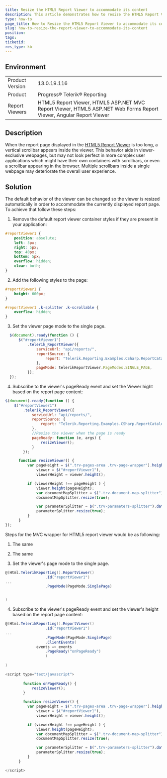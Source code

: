 ```yaml
---
title: Resize the HTML5 Report Viewer to accommodate its content
description: This article demonstrates how to resize the HTML5 Report Viewer to accommodate its content
type: how-to
page_title: How to Resize the HTML5 Report Viewer to accommodate its content
slug: how-to-resize-the-report-viewer-to-accommodate-its-content
position: 
tags: 
ticketid:
res_type: kb
---
```


## Environment
<table>
	<tr>
		<td>Product Version</td>
		<td>13.0.19.116</td>
	</tr>
	<tr>
		<td>Product</td>
		<td>Progress® Telerik® Reporting</td>
	</tr>
	<tr>
		<td>Report Viewers</td>
		<td>HTML5 Report Viewer, HTML5 ASP.NET MVC Report Viewer, HTML5 ASP.NET Web Forms Report Viewer, Angular Report Viewer</td>
	</tr>
</table>


## Description
When the report page displayed in the [HTML5 Report Viewer](https://demos.telerik.com/reporting) is too long, a vertical scrollbar appears inside the viewer.
This behavior aids in viewer-exclusive webpages, but may not look perfect in more complex user applications which might have their own containers with scrollbars,
or even a scrollbar appearing in the browser. Multiple scrollbars inside a single webpage may deteriorate the overall user experience.

## Solution
The default behavior of the viewer can be changed so the viewer is resized automatically in order to accommodate the currently 
displayed report page. To achieve that follow these steps:

1. Remove the default report viewer container styles if they are present in your application:

  ```CSS
  #reportViewer1 {
      position: absolute;
      left: 5px;
      right: 5px;
      top: 40px;
      bottom: 5px;
      overflow: hidden;
      clear: both;
  }
  ```
2. Add the following styles to the page:

  ```CSS
  #reportViewer1 {
      height: 600px;
  }

  #reportViewer1 .k-splitter .k-scrollable {
      overflow: hidden;
  }
  ```
3. Set the viewer page mode to the single page.

  ```JavaScript
    $(document).ready(function () {
        $("#reportViewer1")
            .telerik_ReportViewer({
                serviceUrl: "api/reports/",
                reportSource: {
                    report: "Telerik.Reporting.Examples.CSharp.ReportCatalog, CSharp.ReportLibrary"
                },
                pageMode: telerikReportViewer.PageModes.SINGLE_PAGE,
            });
    });
  ```
4. Subscribe to the viewer's pageReady event and set the Viewer hight based on the report page content:

  ```JavaScript
  $(document).ready(function () {
      $("#reportViewer1")
          .telerik_ReportViewer({
              serviceUrl: "api/reports/",
              reportSource: {
                  report: "Telerik.Reporting.Examples.CSharp.ReportCatalog, CSharp.ReportLibrary"
              },
              //Resize the viewer when the page is ready
              pageReady: function (e, args) {
                  resizeViewer();
              }
          });

        function resizeViewer() {
            var pageHeight = $(".trv-pages-area .trv-page-wrapper").height() + $(".trv-nav").outerHeight() + 2, // Calculate the report page height
                viewer = $("#reportViewer1"),
                viewerHeight = viewer.height();

            if (viewerHeight !== pageHeight ) {
                viewer.height(pageHeight);
                var documentMapSplitter = $(".trv-document-map-splitter").data("kendoSplitter");
                documentMapSplitter.resize(true);

                var parameterSplitter = $(".trv-parameters-splitter").data("kendoSplitter");
                parameterSplitter.resize(true);
            }
        }
  });
  ```
  
  Steps for the MVC wrapper for HTML5 report viewer would be as following:
  
  1. The same
  
  2. The same
  
  3. Set the viewer's page mode to the single page.
  ```C#
  @(Html.TelerikReporting().ReportViewer()
                    .Id("reportViewer1")
...
                    .PageMode(PageMode.SinglePage)


)
```
  
  4. Subscribe to the viewer's pageReady event and set the viewer's height based on the report page content:
  ```C#
  @(Html.TelerikReporting().ReportViewer()
                    .Id("reportViewer1")
...
                    .PageMode(PageMode.SinglePage)
                    .ClientEvents(
                events => events
                    .PageReady("onPageReady")
                    )
               
)
```

```JavaScript
<script type="text/javascript">
        
        function onPageReady() {
            resizeViewer();
        }

        function resizeViewer() {
          var pageHeight = $(".trv-pages-area .trv-page-wrapper").height() + $(".trv-nav").outerHeight() + 2, // Calculate the report page height
              viewer = $("#reportViewer1"),
              viewerHeight = viewer.height();

          if (viewerHeight !== pageHeight ) {
              viewer.height(pageHeight);
              var documentMapSplitter = $(".trv-document-map-splitter").data("kendoSplitter");
              documentMapSplitter.resize(true);

              var parameterSplitter = $(".trv-parameters-splitter").data("kendoSplitter");
              parameterSplitter.resize(true);
          }
      }

</script>
```
